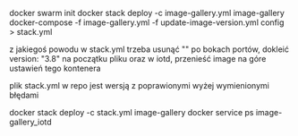 docker swarm init
docker stack deploy -c image-gallery.yml image-gallery
docker-compose -f image-gallery.yml -f update-image-version.yml config > stack.yml

z jakiegoś powodu w stack.yml trzeba usunąć "" po bokach portów, dokleić version: "3.8" na początku pliku oraz w iotd, przenieść image na góre ustawień tego kontenera

plik stack.yml w repo jest wersją z poprawionymi wyżej wymienionymi błędami

docker stack deploy -c stack.yml image-gallery
docker service ps image-gallery_iotd